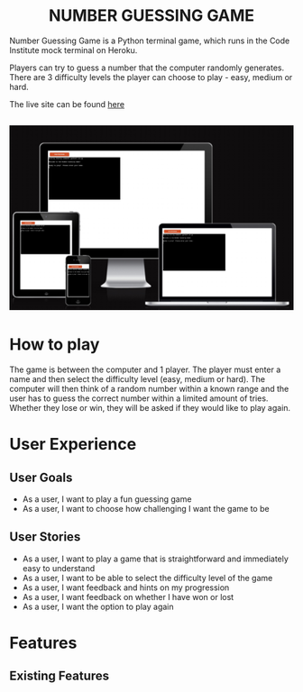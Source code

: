 <h1 align="center">NUMBER GUESSING GAME</h1>

Number Guessing Game is a Python terminal game, which runs in the Code Institute mock terminal on Heroku.

Players can try to guess a number that the computer randomly generates.  There are 3 difficulty levels the player can choose to play - easy, medium or hard.  

The live site can be found [here](https://guessing-game-pp3.herokuapp.com/)

<h2 align ="center"><img src = "assets/docs/am-i-responsive-gg.jpg"></h2>


# How to play

The game is between the computer and 1 player.  The player must enter a name and then select the difficulty level (easy, medium or hard).  The computer will then think of a random number within a known range and the user has to guess the correct number within a limited amount of tries.  Whether they lose or win, they will be asked if they would like to play again.  

# User Experience

## User Goals
- As a user, I want to play a fun guessing game
- As a user, I want to choose how challenging I want the game to be 

## User Stories 
- As a user, I want to play a game that is straightforward and immediately easy to understand
- As a user, I want to be able to select the difficulty level of the game
- As a user, I want feedback and hints on my progression
- As a user, I want feedback on whether I have won or lost
- As a user, I want the option to play again 

# Features

## Existing Features





